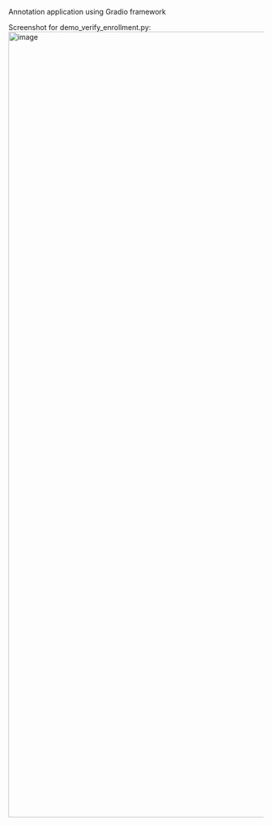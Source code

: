 
Annotation application using Gradio framework

Screenshot for demo_verify_enrollment.py:
<img width="1551" alt="image" src="https://user-images.githubusercontent.com/33936364/221223629-1f7e701f-e7a5-476d-951c-d364f0e2ce68.png">

